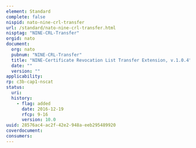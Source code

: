 ```yaml
---
element: Standard
complete: false
nispid: nato-nine-crl-transfer
url: /standard/nato-nine-crl-transfer.html
nisptag: "NINE-CRL-Transfer"
orgid: nato
document:
  org: nato
  pubnum: "NINE-CRL-Transfer"
  title: "NINE-Certificate Revocation List Transfer Extension, v.1.0.4"
  date: ""
  version: ""
applicability:
rp: c3b-cap1-nscat
status:
  uri: 
  history: 
    - flag: added
      date: 2016-12-19
      rfcp: 9-16
      version: 10.0
uuid: 28576ac4-ac2f-42e2-948a-eeb295489920
coverdocument:
consumers:
---
```

